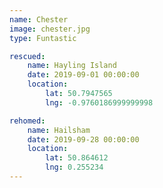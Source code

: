 ```yaml
---
name: Chester
image: chester.jpg
type: Funtastic

rescued:
    name: Hayling Island
    date: 2019-09-01 00:00:00
    location:
        lat: 50.7947565
        lng: -0.9760186999999998

rehomed:
    name: Hailsham
    date: 2019-09-28 00:00:00
    location:
        lat: 50.864612
        lng: 0.255234
---
```

